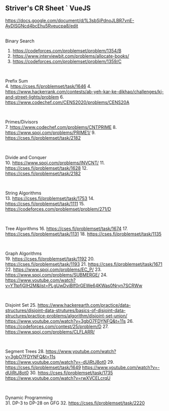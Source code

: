 ## Striver's CR Sheet ` VueJS
https://docs.google.com/document/d/1L3sbSjPdnoJLBR7vnE-AyDlSGNcd4bcEhu5Rveucpa8/edit
<br>
<br>

Binary Search<br>
1. https://codeforces.com/problemset/problem/1354/B
2. https://www.interviewbit.com/problems/allocate-books/
3. https://codeforces.com/problemset/problem/1359/C

<br>

Prefix Sum<br>
4. https://cses.fi/problemset/task/1646
4. https://www.hackerrank.com/contests/ab-yeh-kar-ke-dikhao/challenges/kj-and-street-lights/problem
6. https://www.codechef.com/CENS2020/problems/CENS20A

<br>

Primes/Divisors<br>
7. https://www.codechef.com/problems/CNTPRIME
8. https://www.spoj.com/problems/PRIME1/
9. https://cses.fi/problemset/task/2182

<br>

Divide and Conquer<br>
10. https://www.spoj.com/problems/INVCNT/
11. https://cses.fi/problemset/task/1628
12. https://cses.fi/problemset/task/2182

<br>

String Algorithms<br>
13. https://cses.fi/problemset/task/1753
14. https://cses.fi/problemset/task/1111
15. https://codeforces.com/problemset/problem/271/D

<br>

Tree Algorithms
16. https://cses.fi/problemset/task/1674
17. https://cses.fi/problemset/task/1131
18. https://cses.fi/problemset/task/1135

<br>

Graph Algorithms<br>
19. https://cses.fi/problemset/task/1192
20. https://cses.fi/problemset/task/1193
21. https://cses.fi/problemset/task/1671
22. https://www.spoj.com/problems/EC_P/
23. https://www.spoj.com/problems/SUBMERGE/
24. https://www.youtube.com/watch?v=YTtpfjGlH2M&list=PLgUwDviBIf0rGEWe64KWas0Nryn7SCRWw

<br>

Disjoint Set
25. https://www.hackerearth.com/practice/data-structures/disjoint-data-strutures/basics-of-disjoint-data-structures/practice-problems/algorithm/disjoint-set-union/<br>
https://www.youtube.com/watch?v=3gbO7FDYNFQ&t=11s
26. https://codeforces.com/contest/25/problem/D
27. https://www.spoj.com/problems/CLFLARR/

<br>

Segment Trees
28. https://www.youtube.com/watch?v=3gbO7FDYNFQ&t=11s<br>
https://www.youtube.com/watch?v=-dUiRtJ8ot0
29. https://cses.fi/problemset/task/1649
https://www.youtube.com/watch?v=-dUiRtJ8ot0
30. https://cses.fi/problemset/task/1735
https://www.youtube.com/watch?v=rwXVCELcrqU

<br>

Dynamic Programming<br>
31. DP-3 to DP-28 on GFG
32. https://cses.fi/problemset/task/2220
